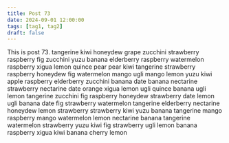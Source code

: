 ```yaml
---
title: Post 73
date: 2024-09-01 12:00:00
tags: [tag1, tag2]
draft: false
---
```

This is post 73.
tangerine
kiwi
honeydew
grape
zucchini
strawberry
raspberry
fig
zucchini
yuzu
banana
elderberry
raspberry
watermelon
raspberry
xigua
lemon
quince
pear
pear
kiwi
tangerine
strawberry
raspberry
honeydew
fig
watermelon
mango
ugli
mango
lemon
yuzu
kiwi
apple
raspberry
elderberry
zucchini
banana
date
banana
nectarine
strawberry
nectarine
date
orange
xigua
lemon
ugli
quince
banana
ugli
lemon
tangerine
zucchini
fig
raspberry
honeydew
strawberry
date
lemon
ugli
banana
date
fig
strawberry
watermelon
tangerine
elderberry
nectarine
honeydew
lemon
strawberry
strawberry
kiwi
yuzu
banana
tangerine
mango
raspberry
mango
watermelon
lemon
nectarine
banana
tangerine
watermelon
strawberry
yuzu
kiwi
fig
strawberry
ugli
lemon
banana
raspberry
xigua
kiwi
banana
cherry
lemon
